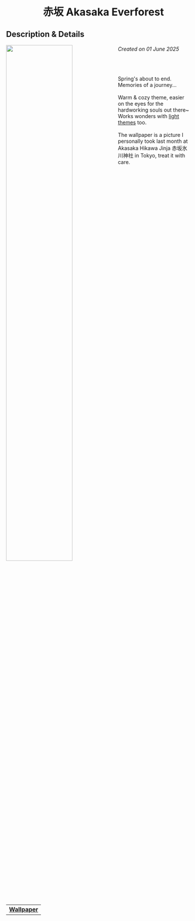 <h1 align="center">　赤坂 Akasaka Everforest </h1>
<h2> Description & Details</h2>  
<img width="60%" align="left" src="https://github.com/user-attachments/assets/84cd7806-fa63-435c-9be5-9a2baee3615b">

<h6><i>Created on 01 June 2025</i></h6><br>
<p> 
  Spring's about to end. Memories of a journey...
  <br><br>
  Warm & cozy theme, easier on the eyes for the hardworking souls out there~
  <br>
  Works wonders with <a href="https://preview.redd.it/aqua-everforest-is-my-new-best-friend-v0-y9iaz93b3a4f1.png?width=1080&crop=smart&auto=webp&s=5339e0744baf76bbc2d1192f38a79d262554e640">light themes</a> too.
  <br><br>
  The wallpaper is a picture I personally took last month at Akasaka Hikawa Jinja 赤坂氷川神社 in Tokyo, treat it with care.
  <br>
  
  <table><tr><td>
        <a href="https://github.com/Haruno19/dotfiles/blob/main/Wallpapers/akasaka1.png"> <b>Wallpaper</b> </a>
  </td></tr></table>
</p>
